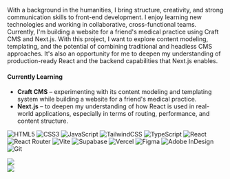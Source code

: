 With a background in the humanities, I bring structure, creativity, and strong communication skills to front-end development. I enjoy learning new technologies and working in collaborative, cross-functional teams. Currently, I'm building a website for a friend's medical practice using Craft CMS and Next.js. With this project, I want to explore content modeling, templating, and the potential of combining traditional and headless CMS approaches. It's also an opportunity for me to deepen my understanding of production-ready React and the backend capabilities that Next.js enables.

#### Currently Learning

- **Craft CMS** – experimenting with its content modeling and templating system while building a website for a friend's medical practice.
- **Next.js** – to deepen my understanding of how React is used in real-world applications, especially in terms of routing, performance, and content structure.


![HTML5](https://img.shields.io/badge/html5-%23E34F26.svg?style=for-the-badge&logo=html5&logoColor=white) ![CSS3](https://img.shields.io/badge/css3-%231572B6.svg?style=for-the-badge&logo=css3&logoColor=white) ![JavaScript](https://img.shields.io/badge/javascript-%23323330.svg?style=for-the-badge&logo=javascript&logoColor=%23F7DF1E) ![TailwindCSS](https://img.shields.io/badge/tailwindcss-%2338B2AC.svg?style=for-the-badge&logo=tailwind-css&logoColor=white) ![TypeScript](https://img.shields.io/badge/typescript-%23007ACC.svg?style=for-the-badge&logo=typescript&logoColor=white) ![React](https://img.shields.io/badge/react-%2320232a.svg?style=for-the-badge&logo=react&logoColor=%2361DAFB) ![React Router](https://img.shields.io/badge/React_Router-CA4245?style=for-the-badge&logo=react-router&logoColor=white) ![Vite](https://img.shields.io/badge/vite-%23646CFF.svg?style=for-the-badge&logo=vite&logoColor=white) ![Supabase](https://img.shields.io/badge/Supabase-3ECF8E?style=for-the-badge&logo=supabase&logoColor=white) ![Vercel](https://img.shields.io/badge/vercel-%23000000.svg?style=for-the-badge&logo=vercel&logoColor=white) ![Figma](https://img.shields.io/badge/figma-%23F24E1E.svg?style=for-the-badge&logo=figma&logoColor=white) ![Adobe InDesign](https://img.shields.io/badge/Adobe%20InDesign-49021F?style=for-the-badge&logo=adobeindesign&logoColor=FF3366) ![Git](https://img.shields.io/badge/git-%23F05033.svg?style=for-the-badge&logo=git&logoColor=white)

![](https://nirzak-streak-stats.vercel.app/?user=ninjagrrrl&theme=gotham&hide_border=true)<br/>
![](https://github-readme-stats.vercel.app/api/top-langs/?username=ninjagrrrl&theme=gotham&hide_border=true&include_all_commits=false&count_private=false&layout=compact)
